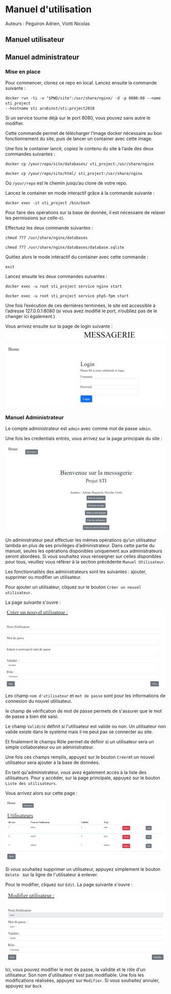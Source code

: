 # Manuel d'utilisation

Auteurs : Peguiron Adrien, Viotti Nicolas

## Manuel utilisateur

## Manuel administrateur

### Mise en place

Pour commencer, clonez ce repo en local. Lancez ensuite la commande suivante : 

```
docker run -ti -v "$PWD/site":/usr/share/nginx/ -d -p 8080:80 --name sti_project 
--hostname sti arubinst/sti:project2018 
```

Si un service tourne déjà sur le port 8080, vous pouvez sans autre le modifier.

Cette commande permet de télécharger l’image docker nécessaire au bon fonctionnement du site, puis de lancer un container avec cette image.

Une fois le container lancé, copiez le contenu du site à l’aide des deux commandes suivantes :

```
docker cp /your/repo/site/databases/ sti_project:/usr/share/nginx
```

```
docker cp /your/repo/site/html/ sti_project:/usr/share/nginx
```

Où `/your/repo` est le chemin jusqu’au clone de votre repo.

Lancez le container en mode interactif grâce à la commande suivante : 

```
docker exec -it sti_project /bin/bash
```

Pour faire des opérations sur la base de donnée, il est nécessaire de relaxer les permissions sur celle-ci. 

Effectuez les deux commande suivantes :

```
chmod 777 /usr/share/nginx/databases
```

```
chmod 777 /usr/share/nginx/databases/database.sqlite
```

Quittez alors le mode intéractif du container avec cette commande : 

```
exit
```

Lancez ensuite les deux commandes suivantes : 

```
docker exec -u root sti_project service nginx start
```

```
docker exec -u root sti_project service php5-fpm start
```

Une fois l’exécution de ces dernières terminées, le site est accessible à l’adresse 127.0.0.1:8080 (si vous avez modifié le port, n’oubliez pas de le changer ici également.)

Vous arrivez ensuite sur la page de login suivante : ![login](figures\login.png)

### Manuel Administrateur

Le compte administrateur est `admin` avec comme mot de passe `admin`. 

Une fois les credentials entrés, vous arrivez sur la page principale du site : 

![login](figures\main_page.png)

Un administrateur peut effectuer les mêmes opérations qu’un utilisateur lambda en plus de ses privilèges d’administrateur. Dans cette partie du manuel, seules les opérations disponibles uniquement aux administrateurs seront abordées. Si vous souhaitez vous renseigner sur celles disponibles pour tous, veuillez vous référer à la section précédente `Manuel Utilisateur`.

Les fonctionnalités des administrateurs sont les suivantes : ajouter, supprimer ou modifier un utilisateur. 

Pour ajouter un utilisateur, cliquez sur le bouton `Créer un nouvel utilisateur`. 

La page suivante s'ouvre : 

![login](figures\create_user.png)

Les champ `nom d'utilisateur` et `mot de passe` sont pour les informations de connexion du nouvel utilisateur.

le champ de vérification de mot de passe permets de s'assurer que le mot de passe a bien été saisi.

Le champ `Validité` définit si l'utilisateur est valide ou non. Un utilisateur non valide existe dans le système mais il ne peut pas se connecter au site.

Et finalement le champs Rôle permet de définir si un utilisateur sera un simple collaborateur ou un administrateur. 

Une fois ces champs remplis, appuyez sur le bouton `Créer`et un nouvel utilisateur sera ajouter à la base de données.

En tant qu'administrateur, vous avez également accès à la liste des utilisateurs. Pour y accéder, sur la page principale, appuyez sur le bouton `Liste des utilisateurs`.

Vous arrivez alors sur cette page : 

![login](figures\list_user.png)

Si vous souhaitez supprimer un utilisateur, appuyez simplement le bouton `Delete ` sur la ligne de l'utilisateur à enlever. 

Pour le modifier, cliquez sur `Edit`. La page suivante s'ouvre : 

![login](figures\edit_user.png)

Ici, vous pouvez modifier le mot de passe, la validité et le rôle d'un utilisateur. Son nom d'utilisateur n'est pas modifiable. Une fois les modifications réalisées, appuyez sur `Modifier`. Si vous souhaitez annuler, appuyez sur `Back`
